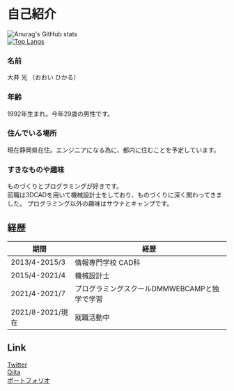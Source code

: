 # 自己紹介
![Anurag's GitHub stats](https://github-readme-stats.vercel.app/api?username=hikaru-webcamp&show_icons=true&theme=dark)  
[![Top Langs](https://github-readme-stats.vercel.app/api/top-langs/?username=hikaru-webcamp&layout=compact&theme=dracula)](https://github.com/anuraghazra/github-readme-stats)

### 名前  
大井 光 （おおい ひかる）
### 年齢  
1992年生まれ。今年29歳の男性です。  

### 住んでいる場所  
現在静岡県在住。エンジニアになる為に、都内に住むことを予定しています。

### すきなものや趣味
ものづくりとプログラミングが好きです。  
前職は3DCADを用いて機械設計士をしており、ものづくりに深く関わってきました。
プログラミング以外の趣味はサウナとキャンプです。  

## 経歴
|  期間  |  経歴  |
| ---- | ---- |
|  2013/4-2015/3  |情報専門学校 CAD科|
|  2015/4-2021/4  |機械設計士|
|  2021/4-2021/7  |プログラミングスクールDMMWEBCAMPと独学で学習|
|  2021/8-2021/現在  |就職活動中|

## Link
[Twitter](https://twitter.com/utyuzinpro)  
[Qiita](https://qiita.com/skyvader0524)  
[ポートフォリオ](https://github.com/hikaru-webcamp/PF_Shuffle)

